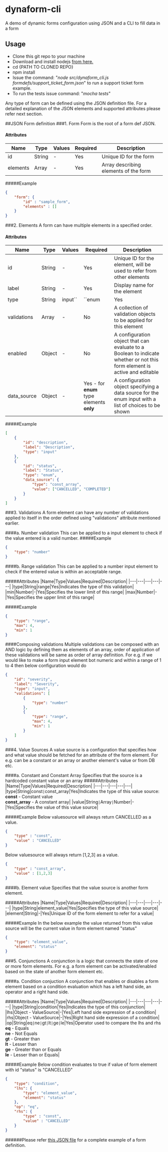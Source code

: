 # dynaform-cli
A demo of dynamic forms configuration using JSON and a CLI to fill data in a form

## Usage
- Clone this git repo to your machine
- Download and install nodejs [from here.](https://nodejs.org/en/download/)
- cd {PATH TO CLONED REPO}
- npm install 
- Issue the command: "*node src/dynaform_cli.js formdefs/support_ticket_form.json*" to run a support ticket form example.
- To run the tests issue command: "*mocha tests*"

Any type of form can be defined using the JSON definition file. For a detailed explanation of the JSON elements and supported attributes please refer next section.

##JSON Form definition
###1. Form
Form is the root of a form def JSON. 
#### Attributes
|Name|Type|Values|Required|Description|
|---|---|---|---|---|
|id|String|-|Yes|Unique ID for the form|
|elements|Array|-|Yes|Array describing elements of the form|

#####Example
```json
{
	"form": {
		"id" : "sample_form",
		"elements" : []
	}
}
```

###2. Elements
A form can have multiple elements in a specified order.
#### Attributes
|Name|Type|Values|Required|Description|
|---|---|---|---|---|
|id|String|-|Yes|Unique ID for the element, will be used to refer from other elements|
|label|String|-|Yes|Display name for the element|
|type|String|input``|``enum|Yes|Type of the element: <br>**input** - Simple text input <br>**enum** - Enumerated input i.e. dropdown list|
|validations|Array|-|No|A collection of validation objects to be applied for this element|
|enabled|Object|-|No|A configuration object that can evaluate to a Boolean to indicate whether or not this form element is active and editable|
|data_source|Object|-|Yes - for **enum** type elements **only**|A configuration object specifying a data source for the enum input with a list of choices to be shown|

#####Example
```json
[
	{
		"id": "description",
		"label": "Description",
		"type": "input"
	},
	{
		"id": "status",
		"label": "Status",
		"type": "enum",
		"data_source": {
			"type": "const_array",
			"value": ["CANCELLED", "COMPLETED"]
		}						
	}	
]
```

###3. Validations
A form element can have any number of validations applied to itself in the order defined using "validations" attribute mentioned earlier.

####a. Number validation
This can be applied to a input element to check if the value entered is a valid number.
#####Example
```json
{
	"type": "number"
}
```
####b. Range validation
This can be applied to a number input element to check if the entered value is within an acceptable range.

#####Attributes
|Name|Type|Values|Required|Description|
|---|---|---|---|---|
|type|String|range|Yes|Indicates the type of this validation|
|min|Number|-|Yes|Specifies the lower limit of this range|
|max|Number|-|Yes|Specifies the upper limit of this range|

#####Example
```json
{
	"type": "range",
	"max": 4,
	"min": 1
}
```
####Composing validations
Multiple validations can be composed with an AND logic by defining them as elements of an array, order of application of these validations will be same as order of array definition. For e.g. if we would like to make a form input element bot numeric and within a range of 1 to 4 then below configuration would do

```json
{
	"id": "severity",
	"label": "Severity",
	"type": "input",
	"validations": [
		{
			"type": "number"
		},					
		{
			"type": "range",
			"max": 4,
			"min": 1
		}
	]				
}
```

###4. Value Sources
A value source is a configuration that specifies how and what value should be fetched for an attribute of the form element. For e.g. can be a constant or an array or another element's value or from DB etc.

####a. Constant and Constant Array
Specifies that the source is a hardcoded constant value or an array
#####Attributes
|Name|Type|Values|Required|Description|
|---|---|---|---|---|
|type|String|const``|``const_array|Yes|Indicates the type of this value source:<br> **const** - Constant value<br>**const_array** - A constant array|
|value|String``|``Array``|``Number|-|Yes|Specifies the value of this value source|

#####Example
Below valuesource will always return CANCELLED as a value.
```json
{
	"type" : "const",
	"value" : "CANCELLED"
}
```
Below valuesource will always return [1,2,3] as a value.
```json
{
	"type" : "const_array",
	"value" : [1,2,3]
}
```
####b. Element value
Specifies that the value source is another form element.

#####Attributes
|Name|Type|Values|Required|Description|
|---|---|---|---|---|
|type|String|element_value|Yes|Specifies the type of this value source|
|element|String|-|Yes|Unique ID of the form element to refer for a value|

#####Example
In the below example the value returned from this value source will be the current value in form element named "status"
```json
{
	"type": "element_value",
	"element": "status"
}
```

###5. Conjunctions
A conjunction is a logic that connects the state of one or more form elements. For e.g. a form element can be activated/enabled based on the state of another form element etc.

####a. Condition conjuction
A conjunction that enables or disables a form element based on a condition evaluation which has a left hand side, an operator and a right hand side. 

#####Attributes
|Name|Type|Values|Required|Description|
|---|---|---|---|---|
|type|String|condition|Yes|Indicates the type of this conjunction|
|lhs|Object - ValueSource|-|Yes|Left hand side expression of a condition|
|rhs|Object - ValueSource|-|Yes|Right hand side expression of a condition|
|op|String|eq``|``ne``|``gt``|``lt``|``ge``|``le|Yes|Operator used to compare the lhs and rhs<br> **eq** - Equals<br>**ne** - Not Equals<br>**gt** - Greater than<br>**lt** - Lesser than<br>**ge** - Greater than or Equals<br>**le** - Lesser than or Equals|

#####Example
Below condition evaluates to true if value of form element with id "status" is "CANCELLED"
```json
{
	"type": "condition",
	"lhs": {
		"type": "element_value",
		"element": "status"
	},
	"op": "eq",
	"rhs": {
		"type" : "const",
		"value" : "CANCELLED"
	}
}
```

######Please refer [this JSON file](https://github.com/Ramasubramanian/dynaform-cli/blob/master/formdefs/support_ticket_form.json) for a complete example of a form definition.